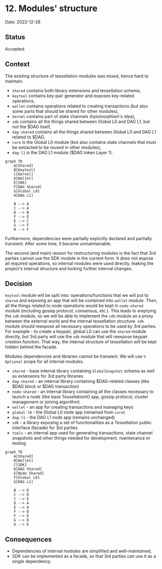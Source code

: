 # 12. Modules' structure

Date: 2022-12-28

## Status

Accepted

## Context

The existing structure of tessellation modules was mixed, hence hard to maintain.

- `shared` contains both library extensions and tessellation schema,
- `keytool` contains key-pair generator and exposes key-related operations,
- `wallet` contains operations related to creating transactions (but also some parts that should be shared for other modules),
- `kernel` contains part of state channels (hylomorphism's idea),
- `sdk` contains all the things shared between Global L0 and DAG L1, but not the $DAG itself,
- `dag-shared` contains all the things shared between Global L0 and DAG L1 related to $DAG,
- `core` is the Global L0 module (but also contains state channels that must be extracted to be reused in other modules),
- `dag-l1` is the DAG L1 module ($DAG token Layer 1).

```mermaid
graph TD
    A[Shared]
    B[Keytool]
    C[Kernel]
    D[Wallet]
    E[SDK]
    F[DAG Shared]
    G[Global L0]
    H[DAG L1]
    
    B --> A
    C --> A
    D --> B
    F --> E
    E --> C
    G --> F
    H --> F
```

Furthermore, dependencies were partially explicitly declared and partially transient. After some time, it became unmaintainable.

The second (and main) reason for restructuring modules is the fact that 3rd parties cannot use the SDK module in the current form. It does not expose all required operations, so internal modules were used directly, leaking the project's internal structure and locking further internal changes.

## Decision

`keytool` module will be split into: operations/functions that we will put to `shared` and exposing an app that will be combined into `wallet` module.
Then, all the things related to node operations would be kept in `node-shared` module (including gossip protocol, consensus, etc.). This leads to emptying the `sdk` module, so we will be able to implement the `sdk` module as a proxy between the external world and the internal tessellation structure. `sdk` module should reexpose all necessary operations to be used by 3rd parties. For example - to create a keypair, global L0 can use the `shared` module directly, but 3rd party will use the `sdk` module that will reexpose keypair creation function. That way, the internal structure of tessellation will be kept hidden behind the facade.

Modules dependencies and libraries cannot be transient. We will use `% Optional` scope for all internal modules.

- `shared` - base internal library containing `GlobalSnapshot` schema as well as extensions for 3rd party libraries
- `dag-shared` - an internal library containing $DAG-related classes (like $DAG block or $DAG transaction)
- `node-shared` - an internal library containing all the classes necessary to launch a node (like base TessellationIO app, gossip protocol, cluster management or joining algorithm)
- `wallet` - an app for creating transactions and managing keys
- `global-l0` - the Global L0 node app (renamed from `core`)
- `dag-l1` - the DAG L1 node app (remains unchanged)
- `sdk` - a library exposing a set of functionalities as a Tessellation public interface (facade) for 3rd parties
- `tools` - an internal app used for generating transactions, state channel snapshots and other things needed for development, maintenance or testing

```mermaid
graph TD
    A[Shared]
    B[Wallet]
    C[SDK]
    D[DAG Shared]
    E[Node Shared]
    F[Global L0]
    G[DAG L1]

    B --> D
    C --> D
    C --> E
    D --> A
    E --> A
    F --> D
    F --> E
    G --> D
    G --> E
```

## Consequences

- Dependencies of internal modules are simplified and well-maintained,
- SDK can be implemented as a facade, so that 3rd parties can use it as a single dependency.
